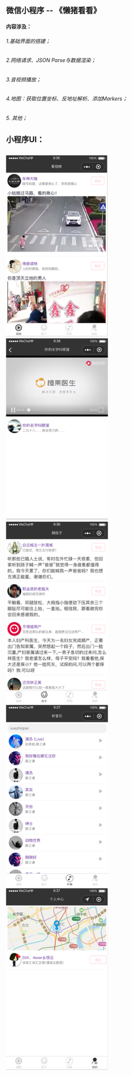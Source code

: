 ## 微信小程序 -- 《懒猪看看》

#### 内容涉及：
###### 1.基础界面的搭建；
###### 2.网络请求、JSON Parse与数据渲染；
###### 3.音视频播放；
###### 4.地图：获取位置坐标、反地址解析、添加Markers；
###### 5.  其他；

## 小程序UI：
<h2 align"center">
<img src="/pics/1.png" width="280" height="496"/>
<img src="/pics/2.png" width="280" height="496"/>
<img src="/pics/3.png" width="280" height="496"/>
<img src="/pics/4.png" width="280" height="496"/>
<img src="/pics/5.png" width="280" height="496"/>
</h2>



